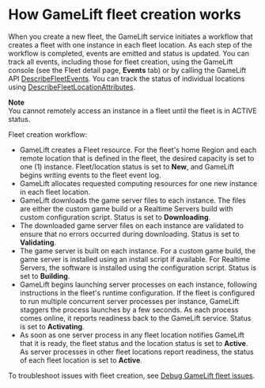 # How GameLift fleet creation works<a name="fleets-creation-workflow"></a>

When you create a new fleet, the GameLift service initiates a workflow that creates a fleet with one instance in each fleet location\. As each step of the workflow is completed, events are emitted and status is updated\. You can track all events, including those for fleet creation, using the GameLift console \(see the Fleet detail page, **Events** tab\) or by calling the GameLift API [DescribeFleetEvents](https://docs.aws.amazon.com/gamelift/latest/apireference/API_DescribeFleetEvents.html)\. You can track the status of individual locations using [DescribeFleetLocationAttributes](https://docs.aws.amazon.com/gamelift/latest/apireference/API_DescribeFleetEvents.html)\.

**Note**  
You cannot remotely access an instance in a fleet until the fleet is in ACTIVE status\.

Fleet creation workflow:
+ GameLift creates a Fleet resource\. For the fleet's home Region and each remote location that is defined in the fleet, the desired capacity is set to one \(1\) instance\. Fleet/location status is set to **New**, and GameLift begins writing events to the fleet event log\.
+ GameLift allocates requested computing resources for one new instance in each fleet location\.
+ GameLift downloads the game server files to each instance\. The files are either the custom game build or a Realtime Servers build with custom configuration script\. Status is set to **Downloading**\. 
+ The downloaded game server files on each instance are validated to ensure that no errors occurred during downloading\. Status is set to **Validating**\.
+ The game server is built on each instance\. For a custom game build, the game server is installed using an install script if available\. For Realtime Servers, the software is installed using the configuration script\. Status is set to **Building**\.
+ GameLift begins launching server processes on each instance, following instructions in the fleet's runtime configuration\. If the fleet is configured to run multiple concurrent server processes per instance, GameLift staggers the process launches by a few seconds\. As each process comes online, it reports readiness back to the GameLift service\. Status is set to **Activating**\.
+ As soon as one server process in any fleet location notifies GameLift that it is ready, the fleet status and the location status is set to **Active**\. As server processes in other fleet locations report readiness, the status of each fleet location is set to **Active**\.

To troubleshoot issues with fleet creation, see [Debug GameLift fleet issues](fleets-creating-debug.md)\.